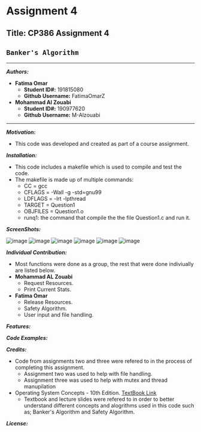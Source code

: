 # Assignment 4

## Title: CP386 Assignment 4 
## `Banker's Algorithm`

***********************************
 ***Authors:***
  - **Fatima Omar** 
      - **Student ID#:** 191815080 
      - **Github Username:** FatimaOmarZ
  - **Mohammad Al Zouabi**
      - **Student ID#:** 190977620
      - **Github Username:** M-Alzouabi
***********************************
***Motivation:***
  - This code was developed and created as part of a course assignment.


***Installation:***
  - This code includes a makefile which is used to compile and test the code.
  - The makefile is made up of multiple commands:
      - CC = gcc
      - CFLAGS = -Wall -g -std=gnu99
      - LDFLAGS = -lrt -lpthread
      - TARGET = Question1  
      - OBJFILES = Question1.o 
      - runq1: the command that compile the the file Question1.c and run it.


***ScreenShots:***

![image](https://user-images.githubusercontent.com/64826345/127723944-5cdddbed-e8f6-4b1e-834e-56c17933336c.png)
![image](https://user-images.githubusercontent.com/64826345/127723994-137051fe-bc49-45af-98bb-8240d212148e.png)
![image](https://user-images.githubusercontent.com/64826345/127724112-50c7b017-602b-401c-9d1b-a6aa39b77eb7.png)
![image](https://user-images.githubusercontent.com/64826345/127724365-833ff88f-51ca-4264-a9d0-8255d8b68abe.png)
![image](https://user-images.githubusercontent.com/64826345/127724388-dbaed650-19e9-4969-a8ba-ce02aea5d05d.png)
![image](https://user-images.githubusercontent.com/64826345/127724407-9a4521fc-35c9-4eeb-bd98-46ede0b1e9cc.png)

***Individual Contribution:***
  - Most functions were done as a group, the rest that were done indiviually are listed below.
  - **Mohammad AL Zouabi**
     - Request Resources.
     - Print Current Stats.  
  - **Fatima Omar**
     - Release Resources.
     - Safety Algorithm.
     - User input and file handling.

***Features:***


***Code Examples:***


***Credits:***
  - Code from assignments two and three were refered to in the process of completing this assignment.
     - Assignment two was used to help with file handling.
     - Assignment three was used to help with mutex and thread manupilation  
  - Operating System Concepts - 10th Edition. [TextBook Link](https://codex.cs.yale.edu/avi/os-book/OS10/index.html)
     - Textbook and lecture slides were refered to in order to better understand different concepts and alogrithms used in this code such as; Banker's Algorithm and Safety Algorithm.

***License:***

